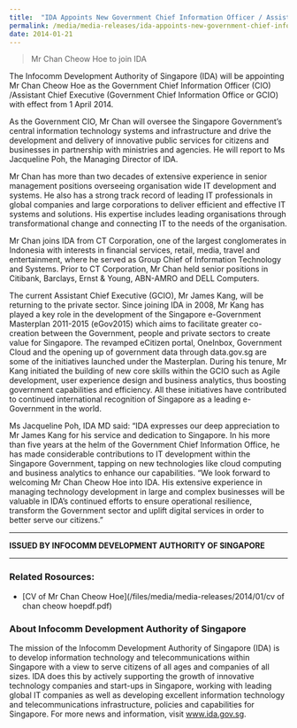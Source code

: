 ```yaml
---
title:  "IDA Appoints New Government Chief Information Officer / Assistant Chief Executive (Government Chief Information Office)"
permalink: /media/media-releases/ida-appoints-new-government-chief-information-officer
date: 2014-01-21
---
```

> Mr Chan Cheow Hoe to join IDA

The Infocomm Development Authority of Singapore (IDA) will be appointing Mr Chan Cheow Hoe as the Government Chief Information Officer (CIO) /Assistant Chief Executive (Government Chief Information Office or GCIO) with effect from 1 April 2014.  

As the Government CIO, Mr Chan will oversee the Singapore Government’s central information technology systems and infrastructure and drive the development and delivery of innovative public services for citizens and businesses in partnership with ministries and agencies.  He will report to Ms Jacqueline Poh, the Managing Director of IDA.

Mr Chan has more than two decades of extensive experience in senior management positions overseeing organisation wide IT development and systems.  He also has a strong track record of leading IT professionals in global companies and large corporations to deliver efficient and effective IT systems and solutions. His expertise includes leading organisations through transformational change and connecting IT to the needs of the organisation. 

Mr Chan joins IDA from CT Corporation, one of the largest conglomerates in Indonesia with interests in financial services, retail, media, travel and entertainment, where he served as Group Chief of Information Technology and Systems.  Prior to CT Corporation, Mr Chan held senior positions in Citibank, Barclays, Ernst & Young, ABN-AMRO and DELL Computers. 

The current Assistant Chief Executive (GCIO), Mr James Kang, will be returning to the private sector.  Since joining IDA in 2008, Mr Kang has played a key role in the development of the Singapore e-Government Masterplan 2011-2015 (eGov2015) which aims to facilitate greater co-creation between the Government, people and private sectors to create value for Singapore. The revamped eCitizen portal, OneInbox, Government Cloud and the opening up of government data through data.gov.sg are some of the initiatives launched under the Masterplan. During his tenure, Mr Kang initiated the building of new core skills within the GCIO such as Agile development, user experience design and business analytics, thus boosting government capabilities and efficiency. All these initiatives have contributed to continued international recognition of Singapore as a leading e-Government in the world.  

Ms Jacqueline Poh, IDA MD said: “IDA expresses our deep appreciation to Mr James Kang for his service and dedication to Singapore.  In his more than five years at the helm of the Government Chief Information Office, he has made considerable contributions to IT development within the Singapore Government, tapping on new technologies like cloud computing and business analytics to enhance our capabilities. 
“We look forward to welcoming Mr Chan Cheow Hoe into IDA.  His extensive experience in managing technology development in large and complex businesses will be valuable in IDA’s continued efforts to ensure operational resilience, transform the Government sector and uplift digital services in order to better serve our citizens.”

---

**ISSUED BY INFOCOMM DEVELOPMENT AUTHORITY OF SINGAPORE**

---

### **Related Rosources:**
* [CV of Mr Chan Cheow Hoe](/files/media/media-releases/2014/01/cv of chan cheow hoepdf.pdf)

### **About Infocomm Development Authority of Singapore**
The mission of the Infocomm Development Authority of Singapore (IDA) is to develop information technology and telecommunications within Singapore with a view to serve citizens of all ages and companies of all sizes. IDA does this by actively supporting the growth of innovative technology companies and start-ups in Singapore, working with leading global IT companies as well as developing excellent information technology and telecommunications infrastructure, policies and capabilities for Singapore. For more news and information, visit www.ida.gov.sg.
